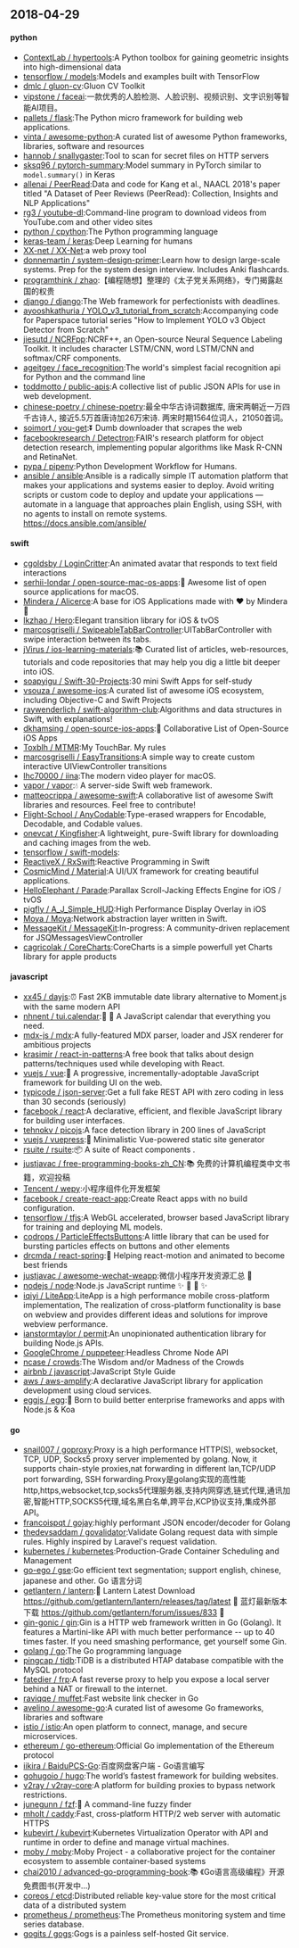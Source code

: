 ## 2018-04-29

#### python
* [ContextLab / hypertools](https://github.com/ContextLab/hypertools):A Python toolbox for gaining geometric insights into high-dimensional data
* [tensorflow / models](https://github.com/tensorflow/models):Models and examples built with TensorFlow
* [dmlc / gluon-cv](https://github.com/dmlc/gluon-cv):Gluon CV Toolkit
* [vipstone / faceai](https://github.com/vipstone/faceai):一款优秀的人脸检测、人脸识别、视频识别、文字识别等智能AI项目。
* [pallets / flask](https://github.com/pallets/flask):The Python micro framework for building web applications.
* [vinta / awesome-python](https://github.com/vinta/awesome-python):A curated list of awesome Python frameworks, libraries, software and resources
* [hannob / snallygaster](https://github.com/hannob/snallygaster):Tool to scan for secret files on HTTP servers
* [sksq96 / pytorch-summary](https://github.com/sksq96/pytorch-summary):Model summary in PyTorch similar to `model.summary()` in Keras
* [allenai / PeerRead](https://github.com/allenai/PeerRead):Data and code for Kang et al., NAACL 2018's paper titled "A Dataset of Peer Reviews (PeerRead): Collection, Insights and NLP Applications"
* [rg3 / youtube-dl](https://github.com/rg3/youtube-dl):Command-line program to download videos from YouTube.com and other video sites
* [python / cpython](https://github.com/python/cpython):The Python programming language
* [keras-team / keras](https://github.com/keras-team/keras):Deep Learning for humans
* [XX-net / XX-Net](https://github.com/XX-net/XX-Net):a web proxy tool
* [donnemartin / system-design-primer](https://github.com/donnemartin/system-design-primer):Learn how to design large-scale systems. Prep for the system design interview. Includes Anki flashcards.
* [programthink / zhao](https://github.com/programthink/zhao):【编程随想】整理的《太子党关系网络》，专门揭露赵国的权贵
* [django / django](https://github.com/django/django):The Web framework for perfectionists with deadlines.
* [ayooshkathuria / YOLO_v3_tutorial_from_scratch](https://github.com/ayooshkathuria/YOLO_v3_tutorial_from_scratch):Accompanying code for Paperspace tutorial series "How to Implement YOLO v3 Object Detector from Scratch"
* [jiesutd / NCRFpp](https://github.com/jiesutd/NCRFpp):NCRF++, an Open-source Neural Sequence Labeling Toolkit. It includes character LSTM/CNN, word LSTM/CNN and softmax/CRF components.
* [ageitgey / face_recognition](https://github.com/ageitgey/face_recognition):The world's simplest facial recognition api for Python and the command line
* [toddmotto / public-apis](https://github.com/toddmotto/public-apis):A collective list of public JSON APIs for use in web development.
* [chinese-poetry / chinese-poetry](https://github.com/chinese-poetry/chinese-poetry):最全中华古诗词数据库, 唐宋两朝近一万四千古诗人, 接近5.5万首唐诗加26万宋诗. 两宋时期1564位词人，21050首词。
* [soimort / you-get](https://github.com/soimort/you-get):⏬
Dumb downloader that scrapes the web
* [facebookresearch / Detectron](https://github.com/facebookresearch/Detectron):FAIR's research platform for object detection research, implementing popular algorithms like Mask R-CNN and RetinaNet.
* [pypa / pipenv](https://github.com/pypa/pipenv):Python Development Workflow for Humans.
* [ansible / ansible](https://github.com/ansible/ansible):Ansible is a radically simple IT automation platform that makes your applications and systems easier to deploy. Avoid writing scripts or custom code to deploy and update your applications — automate in a language that approaches plain English, using SSH, with no agents to install on remote systems. https://docs.ansible.com/ansible/

#### swift
* [cgoldsby / LoginCritter](https://github.com/cgoldsby/LoginCritter):An animated avatar that responds to text field interactions
* [serhii-londar / open-source-mac-os-apps](https://github.com/serhii-londar/open-source-mac-os-apps):🚀
Awesome list of open source applications for macOS.
* [Mindera / Alicerce](https://github.com/Mindera/Alicerce):A base for iOS Applications made with
❤️
by Mindera
🤠
* [lkzhao / Hero](https://github.com/lkzhao/Hero):Elegant transition library for iOS & tvOS
* [marcosgriselli / SwipeableTabBarController](https://github.com/marcosgriselli/SwipeableTabBarController):UITabBarController with swipe interaction between its tabs.
* [jVirus / ios-learning-materials](https://github.com/jVirus/ios-learning-materials):📚
Curated list of articles, web-resources, tutorials and code repositories that may help you dig a little bit deeper into iOS.
* [soapyigu / Swift-30-Projects](https://github.com/soapyigu/Swift-30-Projects):30 mini Swift Apps for self-study
* [vsouza / awesome-ios](https://github.com/vsouza/awesome-ios):A curated list of awesome iOS ecosystem, including Objective-C and Swift Projects
* [raywenderlich / swift-algorithm-club](https://github.com/raywenderlich/swift-algorithm-club):Algorithms and data structures in Swift, with explanations!
* [dkhamsing / open-source-ios-apps](https://github.com/dkhamsing/open-source-ios-apps):📱
Collaborative List of Open-Source iOS Apps
* [Toxblh / MTMR](https://github.com/Toxblh/MTMR):My TouchBar. My rules
* [marcosgriselli / EasyTransitions](https://github.com/marcosgriselli/EasyTransitions):A simple way to create custom interactive UIViewController transitions
* [lhc70000 / iina](https://github.com/lhc70000/iina):The modern video player for macOS.
* [vapor / vapor](https://github.com/vapor/vapor):💧
A server-side Swift web framework.
* [matteocrippa / awesome-swift](https://github.com/matteocrippa/awesome-swift):A collaborative list of awesome Swift libraries and resources. Feel free to contribute!
* [Flight-School / AnyCodable](https://github.com/Flight-School/AnyCodable):Type-erased wrappers for Encodable, Decodable, and Codable values.
* [onevcat / Kingfisher](https://github.com/onevcat/Kingfisher):A lightweight, pure-Swift library for downloading and caching images from the web.
* [tensorflow / swift-models](https://github.com/tensorflow/swift-models):
* [ReactiveX / RxSwift](https://github.com/ReactiveX/RxSwift):Reactive Programming in Swift
* [CosmicMind / Material](https://github.com/CosmicMind/Material):A UI/UX framework for creating beautiful applications.
* [HelloElephant / Parade](https://github.com/HelloElephant/Parade):Parallax Scroll-Jacking Effects Engine for iOS / tvOS
* [pigfly / A_J_Simple_HUD](https://github.com/pigfly/A_J_Simple_HUD):High Performance Display Overlay in iOS
* [Moya / Moya](https://github.com/Moya/Moya):Network abstraction layer written in Swift.
* [MessageKit / MessageKit](https://github.com/MessageKit/MessageKit):In-progress: A community-driven replacement for JSQMessagesViewController
* [cagricolak / CoreCharts](https://github.com/cagricolak/CoreCharts):CoreCharts is a simple powerfull yet Charts library for apple products

#### javascript
* [xx45 / dayjs](https://github.com/xx45/dayjs):⏰
Fast 2KB immutable date library alternative to Moment.js with the same modern API
* [nhnent / tui.calendar](https://github.com/nhnent/tui.calendar):🍞
📅
A JavaScript calendar that everything you need.
* [mdx-js / mdx](https://github.com/mdx-js/mdx):A fully-featured MDX parser, loader and JSX renderer for ambitious projects
* [krasimir / react-in-patterns](https://github.com/krasimir/react-in-patterns):A free book that talks about design patterns/techniques used while developing with React.
* [vuejs / vue](https://github.com/vuejs/vue):🖖
A progressive, incrementally-adoptable JavaScript framework for building UI on the web.
* [typicode / json-server](https://github.com/typicode/json-server):Get a full fake REST API with zero coding in less than 30 seconds (seriously)
* [facebook / react](https://github.com/facebook/react):A declarative, efficient, and flexible JavaScript library for building user interfaces.
* [tehnokv / picojs](https://github.com/tehnokv/picojs):A face detection library in 200 lines of JavaScript
* [vuejs / vuepress](https://github.com/vuejs/vuepress):📝
Minimalistic Vue-powered static site generator
* [rsuite / rsuite](https://github.com/rsuite/rsuite):📦
A suite of React components .
* [justjavac / free-programming-books-zh_CN](https://github.com/justjavac/free-programming-books-zh_CN):📚
免费的计算机编程类中文书籍，欢迎投稿
* [Tencent / wepy](https://github.com/Tencent/wepy):小程序组件化开发框架
* [facebook / create-react-app](https://github.com/facebook/create-react-app):Create React apps with no build configuration.
* [tensorflow / tfjs](https://github.com/tensorflow/tfjs):A WebGL accelerated, browser based JavaScript library for training and deploying ML models.
* [codrops / ParticleEffectsButtons](https://github.com/codrops/ParticleEffectsButtons):A little library that can be used for bursting particles effects on buttons and other elements
* [drcmda / react-spring](https://github.com/drcmda/react-spring):🙌
Helping react-motion and animated to become best friends
* [justjavac / awesome-wechat-weapp](https://github.com/justjavac/awesome-wechat-weapp):微信小程序开发资源汇总
💯
* [nodejs / node](https://github.com/nodejs/node):Node.js JavaScript runtime
✨
🐢
🚀
✨
* [iqiyi / LiteApp](https://github.com/iqiyi/LiteApp):LiteApp is a high performance mobile cross-platform implementation, The realization of cross-platform functionality is base on webview and provides different ideas and solutions for improve webview performance.
* [ianstormtaylor / permit](https://github.com/ianstormtaylor/permit):An unopinionated authentication library for building Node.js APIs.
* [GoogleChrome / puppeteer](https://github.com/GoogleChrome/puppeteer):Headless Chrome Node API
* [ncase / crowds](https://github.com/ncase/crowds):The Wisdom and/or Madness of the Crowds
* [airbnb / javascript](https://github.com/airbnb/javascript):JavaScript Style Guide
* [aws / aws-amplify](https://github.com/aws/aws-amplify):A declarative JavaScript library for application development using cloud services.
* [eggjs / egg](https://github.com/eggjs/egg):🥚
Born to build better enterprise frameworks and apps with Node.js & Koa

#### go
* [snail007 / goproxy](https://github.com/snail007/goproxy):Proxy is a high performance HTTP(S), websocket, TCP, UDP, Socks5 proxy server implemented by golang. Now, it supports chain-style proxies,nat forwarding in different lan,TCP/UDP port forwarding, SSH forwarding.Proxy是golang实现的高性能http,https,websocket,tcp,socks5代理服务器,支持内网穿透,链式代理,通讯加密,智能HTTP,SOCKS5代理,域名黑白名单,跨平台,KCP协议支持,集成外部API。
* [francoispqt / gojay](https://github.com/francoispqt/gojay):highly performant JSON encoder/decoder for Golang
* [thedevsaddam / govalidator](https://github.com/thedevsaddam/govalidator):Validate Golang request data with simple rules. Highly inspired by Laravel's request validation.
* [kubernetes / kubernetes](https://github.com/kubernetes/kubernetes):Production-Grade Container Scheduling and Management
* [go-ego / gse](https://github.com/go-ego/gse):Go efficient text segmentation; support english, chinese, japanese and other. Go 语言分词
* [getlantern / lantern](https://github.com/getlantern/lantern):🔴
Lantern Latest Download https://github.com/getlantern/lantern/releases/tag/latest
🔴
蓝灯最新版本下载 https://github.com/getlantern/forum/issues/833
🔴
* [gin-gonic / gin](https://github.com/gin-gonic/gin):Gin is a HTTP web framework written in Go (Golang). It features a Martini-like API with much better performance -- up to 40 times faster. If you need smashing performance, get yourself some Gin.
* [golang / go](https://github.com/golang/go):The Go programming language
* [pingcap / tidb](https://github.com/pingcap/tidb):TiDB is a distributed HTAP database compatible with the MySQL protocol
* [fatedier / frp](https://github.com/fatedier/frp):A fast reverse proxy to help you expose a local server behind a NAT or firewall to the internet.
* [raviqqe / muffet](https://github.com/raviqqe/muffet):Fast website link checker in Go
* [avelino / awesome-go](https://github.com/avelino/awesome-go):A curated list of awesome Go frameworks, libraries and software
* [istio / istio](https://github.com/istio/istio):An open platform to connect, manage, and secure microservices.
* [ethereum / go-ethereum](https://github.com/ethereum/go-ethereum):Official Go implementation of the Ethereum protocol
* [iikira / BaiduPCS-Go](https://github.com/iikira/BaiduPCS-Go):百度网盘客户端 - Go语言编写
* [gohugoio / hugo](https://github.com/gohugoio/hugo):The world’s fastest framework for building websites.
* [v2ray / v2ray-core](https://github.com/v2ray/v2ray-core):A platform for building proxies to bypass network restrictions.
* [junegunn / fzf](https://github.com/junegunn/fzf):🌸
A command-line fuzzy finder
* [mholt / caddy](https://github.com/mholt/caddy):Fast, cross-platform HTTP/2 web server with automatic HTTPS
* [kubevirt / kubevirt](https://github.com/kubevirt/kubevirt):Kubernetes Virtualization Operator with API and runtime in order to define and manage virtual machines.
* [moby / moby](https://github.com/moby/moby):Moby Project - a collaborative project for the container ecosystem to assemble container-based systems
* [chai2010 / advanced-go-programming-book](https://github.com/chai2010/advanced-go-programming-book):📚
《Go语言高级编程》开源免费图书(开发中...)
* [coreos / etcd](https://github.com/coreos/etcd):Distributed reliable key-value store for the most critical data of a distributed system
* [prometheus / prometheus](https://github.com/prometheus/prometheus):The Prometheus monitoring system and time series database.
* [gogits / gogs](https://github.com/gogits/gogs):Gogs is a painless self-hosted Git service.
